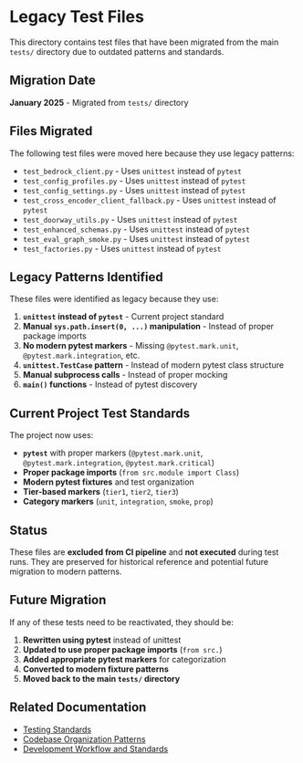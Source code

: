 # Legacy Test Files

This directory contains test files that have been migrated from the main `tests/` directory due to outdated patterns and standards.

## Migration Date
**January 2025** - Migrated from `tests/` directory

## Files Migrated

The following test files were moved here because they use legacy patterns:

- `test_bedrock_client.py` - Uses `unittest` instead of `pytest`
- `test_config_profiles.py` - Uses `unittest` instead of `pytest`
- `test_config_settings.py` - Uses `unittest` instead of `pytest`
- `test_cross_encoder_client_fallback.py` - Uses `unittest` instead of `pytest`
- `test_doorway_utils.py` - Uses `unittest` instead of `pytest`
- `test_enhanced_schemas.py` - Uses `unittest` instead of `pytest`
- `test_eval_graph_smoke.py` - Uses `unittest` instead of `pytest`
- `test_factories.py` - Uses `unittest` instead of `pytest`

## Legacy Patterns Identified

These files were identified as legacy because they use:

1. **`unittest` instead of `pytest`** - Current project standard
2. **Manual `sys.path.insert(0, ...)` manipulation** - Instead of proper package imports
3. **No modern pytest markers** - Missing `@pytest.mark.unit`, `@pytest.mark.integration`, etc.
4. **`unittest.TestCase` pattern** - Instead of modern pytest class structure
5. **Manual subprocess calls** - Instead of proper mocking
6. **`main()` functions** - Instead of pytest discovery

## Current Project Test Standards

The project now uses:

- **`pytest`** with proper markers (`@pytest.mark.unit`, `@pytest.mark.integration`, `@pytest.mark.critical`)
- **Proper package imports** (`from src.module import Class`)
- **Modern pytest fixtures** and test organization
- **Tier-based markers** (`tier1`, `tier2`, `tier3`)
- **Category markers** (`unit`, `integration`, `smoke`, `prop`)

## Status

These files are **excluded from CI pipeline** and **not executed** during test runs. They are preserved for historical reference and potential future migration to modern patterns.

## Future Migration

If any of these tests need to be reactivated, they should be:

1. **Rewritten using pytest** instead of unittest
2. **Updated to use proper package imports** (`from src.`)
3. **Added appropriate pytest markers** for categorization
4. **Converted to modern fixture patterns**
5. **Moved back to the main `tests/` directory**

## Related Documentation

- [Testing Standards](../.cursor/rules/repo/testing_standards.mdc)
- [Codebase Organization Patterns](../400_guides/400_05_codebase-organization-patterns.md)
- [Development Workflow and Standards](../400_guides/400_04_development-workflow-and-standards.md)